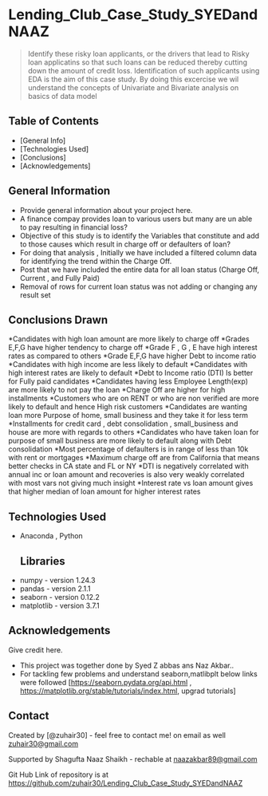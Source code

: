 # Lending_Club_Case_Study_SYEDandNAAZ


> Identify these risky loan applicants, or the drivers that lead to Risky loan applicatins so that such loans can be reduced thereby cutting down the amount of credit loss. Identification of such applicants using EDA is the aim of this case study.
> By doing this excercise we wil understand the concepts of Univariate and Bivariate analysis on basics of data model 

## Table of Contents
* [General Info]
* [Technologies Used]
* [Conclusions]
* [Acknowledgements]



## General Information
- Provide general information about your project here.
- A finance compay provides loan to various users but many are un able to pay resulting in financial loss?
- Objective of this study is to identify the Variables that constitute and add to those causes which result in charge off or defaulters of loan?
- For doing that analysis , Initially we have included a filtered column data for identifying the trend within the Charge Off.
- Post that we have included the entire data for all loan status (Charge Off, Current , and Fully Paid)
- Removal of rows for current loan status was not adding or changing any result set



## Conclusions Drawn
*Candidates with high loan amount are more likely to charge off
*Grades E,F,G have higher tendency to charge off
*Grade F , G , E have high interest rates as compared to others
*Grade E,F,G have higher Debt to income ratio
*Candidates with high income are less likely to default
*Candidates with high interest rates are likely to default
*Debt to Income ratio (DTI) Is better for Fully paid candidates
*Candidates having less Employee Length(exp) are more likely to not pay the loan
*Charge Off are higher for high installments
*Customers who are on RENT or who are non verified are more likely to default and hence High risk customers
*Candidates are wanting loan more Purpose of home, small business and they take it for less term
*Installments for credit card , debt consolidation , small_business and house are more with regards to others
*Candidates who have taken loan for purpose of small business are more likely to default along with Debt consolidation
*Most percentage of defaulters is in range of less than 10k with rent or mortgages
*Maximum charge off are from California that means better checks in CA state and FL or NY
*DTI is negatively correlated with annual inc or loan amount and recoveries is also very weakly correlated with most vars not giving much insight
*Interest rate vs loan amount gives that higher median of loan amount for higher interest rates


## Technologies Used
- Anaconda , Python
	## Libraries
- numpy - version 1.24.3
- pandas - version 2.1.1
- seaborn - version 0.12.2
- matplotlib - version 3.7.1


## Acknowledgements
Give credit here.
- This project was together done by Syed Z abbas ans Naz Akbar..
- For tackling few problems and understand seaborn,matlibplt below links were followed [https://seaborn.pydata.org/api.html , https://matplotlib.org/stable/tutorials/index.html, upgrad tutorials]


## Contact
Created by [@zuhair30] - feel free to contact me! on email as well zuhair30@gmail.com

Supported by Shagufta Naaz Shaikh - rechable at naazakbar89@gmail.com

Git Hub Link of repository is at https://github.com/zuhair30/Lending_Club_Case_Study_SYEDandNAAZ

